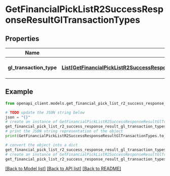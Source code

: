 # GetFinancialPickListR2SuccessResponseResultGlTransactionTypes


## Properties

Name | Type | Description | Notes
------------ | ------------- | ------------- | -------------
**gl_transaction_type** | [**List[GetFinancialPickListR2SuccessResponseResultGlTransactionTypesGlTransactionTypeInner]**](GetFinancialPickListR2SuccessResponseResultGlTransactionTypesGlTransactionTypeInner.md) | A list of GL transaction types. | 

## Example

```python
from openapi_client.models.get_financial_pick_list_r2_success_response_result_gl_transaction_types import GetFinancialPickListR2SuccessResponseResultGlTransactionTypes

# TODO update the JSON string below
json = "{}"
# create an instance of GetFinancialPickListR2SuccessResponseResultGlTransactionTypes from a JSON string
get_financial_pick_list_r2_success_response_result_gl_transaction_types_instance = GetFinancialPickListR2SuccessResponseResultGlTransactionTypes.from_json(json)
# print the JSON string representation of the object
print(GetFinancialPickListR2SuccessResponseResultGlTransactionTypes.to_json())

# convert the object into a dict
get_financial_pick_list_r2_success_response_result_gl_transaction_types_dict = get_financial_pick_list_r2_success_response_result_gl_transaction_types_instance.to_dict()
# create an instance of GetFinancialPickListR2SuccessResponseResultGlTransactionTypes from a dict
get_financial_pick_list_r2_success_response_result_gl_transaction_types_from_dict = GetFinancialPickListR2SuccessResponseResultGlTransactionTypes.from_dict(get_financial_pick_list_r2_success_response_result_gl_transaction_types_dict)
```
[[Back to Model list]](../README.md#documentation-for-models) [[Back to API list]](../README.md#documentation-for-api-endpoints) [[Back to README]](../README.md)


